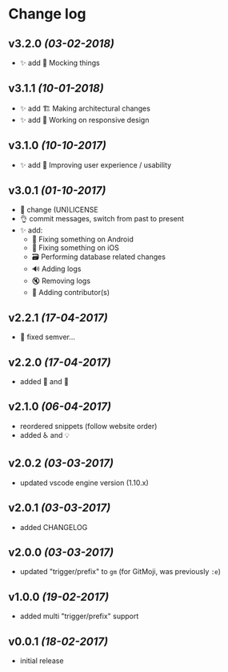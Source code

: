 # Change log

## v3.2.0 _(03-02-2018)_

- :sparkles: add 🤡 Mocking things

## v3.1.1 _(10-01-2018)_

- :sparkles: add 🏗 Making architectural changes
- :sparkles: add 📱 Working on responsive design

## v3.1.0 _(10-10-2017)_

- :sparkles: add 🚸 Improving user experience / usability

## v3.0.1 _(01-10-2017)_

- :page_facing_up: change (UN)LICENSE
- :ok_hand: commit messages, switch from past to present
- :sparkles: add:
    - 🤖 Fixing something on Android
    - 🍏 Fixing something on iOS
    - 🗃 Performing database related changes
    - 🔊 Adding logs
    - 🔇 Removing logs
    - 👥 Adding contributor(s)

## v2.2.1 _(17-04-2017)_

- :beers: fixed semver…

## v2.2.0 _(17-04-2017)_

- added 💬 and 🍻

## v2.1.0 _(06-04-2017)_

- reordered snippets (follow website order)
- added ♿️ and 💡

## v2.0.2 _(03-03-2017)_

* updated vscode engine version (1.10.x)

## v2.0.1 _(03-03-2017)_

* added CHANGELOG

## v2.0.0 _(03-03-2017)_

* updated "trigger/prefix" to `gm` (for GitMoji, was previously `:e`)

## v1.0.0 _(19-02-2017)_

* added multi "trigger/prefix" support

## v0.0.1 _(18-02-2017)_

* initial release
